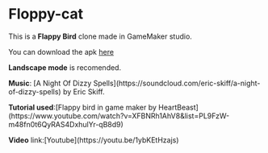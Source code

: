 # Floppy-cat
This is a<b> Flappy Bird</b> clone made in GameMaker studio.<p>You can download the apk [here](https://github.com/Git3m/Floppy-cat/blob/master/floppycat%20v1.0.apk) 
<p><b>Landscape mode</b> is recomended.
<p><b>Music</b>: [A Night Of Dizzy Spells](https://soundcloud.com/eric-skiff/a-night-of-dizzy-spells) by Eric Skiff.
<p><b>Tutorial used</b>:[Flappy bird in game maker by HeartBeast](https://www.youtube.com/watch?v=XFBNRh1AhV8&list=PL9FzW-m48fn0t6QyRAS4DxhulYr-qB8d9)
<p><b>Video</b> link:[Youtube](https://youtu.be/1ybKEtHzajs)
